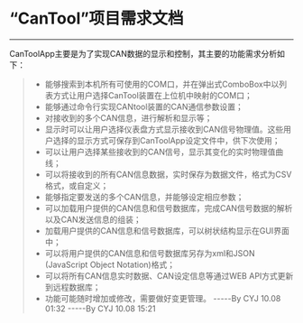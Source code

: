 ﻿# “CanTool”项目需求文档

------

CanToolApp主要是为了实现CAN数据的显示和控制，其主要的功能需求分析如下：

> * 能够搜索到本机所有可使用的COM口，并在弹出式ComboBox中以列表方式让用户选择CanTool装置在上位机中映射的COM口；
> * 能够通过命令行实现CANtool装置的CAN通信参数设置；
> * 对接收到的多个CAN信息，进行解析和显示等；
> * 显示时可以让用户选择仪表盘方式显示接收到CAN信号物理值。这些用户选择的显示方式可保存到CanToolApp设定文件中，供下次使用；
> * 可以让用户选择某些接收到的CAN信号，显示其变化的实时物理值曲线；
> * 可以将接收到的所有CAN信息数据，实时保存为数据文件，格式为CSV格式，或自定义；
> * 能够指定要发送的多个CAN信息，并能够设定相应参数；
> * 可以加载用户提供的CAN信息和信号数据库，完成CAN信号数据的解析以及CAN发送信息的组装；
> * 加载用户提供的CAN信息和信号数据库，可以树状结构显示在GUI界面中；
> * 可以将用户提供的CAN信息和信号数据库另存为xml和JSON (JavaScript Object Notation)格式；
> * 可以将所有CAN信息实时数据、CAN设定信息等通过WEB API方式更新到远程数据库；
> * 功能可能随时增加或修改，需要做好变更管理。
                   -----By CYJ 10.08   01:32
				   -----By CYJ 10.08   15:21
